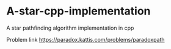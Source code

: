 # A-star-cpp-implementation
A star pathfinding algorithm implementation in cpp

Problem link
https://paradox.kattis.com/problems/paradoxpath
